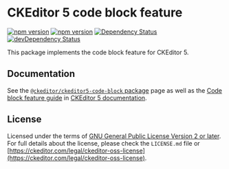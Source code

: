 CKEditor 5 code block feature
========================================

[![npm version](https://badge.fury.io/js/%40ckeditor%2Fckeditor5-code-block.svg)](https://www.npmjs.com/package/@ckeditor/ckeditor5-code-block)
[![npm version](https://badge.fury.io/js/%40ckeditor%2Fckeditor5-code-block.svg)](https://www.npmjs.com/package/@ckeditor/ckeditor5-code-block)
[![Dependency Status](https://david-dm.org/ckeditor/ckeditor5-code-block/status.svg)](https://david-dm.org/ckeditor/ckeditor5-code-block)
[![devDependency Status](https://david-dm.org/ckeditor/ckeditor5-code-block/dev-status.svg)](https://david-dm.org/ckeditor/ckeditor5-code-block?type=dev)

This package implements the code block feature for CKEditor 5.

## Documentation

See the [`@ckeditor/ckeditor5-code-block` package](https://ckeditor.com/docs/ckeditor5/latest/api/code-block.html) page as well as the [Code block feature guide](https://ckeditor.com/docs/ckeditor5/latest/features/code-blocks.html) in [CKEditor 5 documentation](https://ckeditor.com/docs/ckeditor5/latest/).

## License

Licensed under the terms of [GNU General Public License Version 2 or later](http://www.gnu.org/licenses/gpl.html). For full details about the license, please check the `LICENSE.md` file or [https://ckeditor.com/legal/ckeditor-oss-license](https://ckeditor.com/legal/ckeditor-oss-license).

